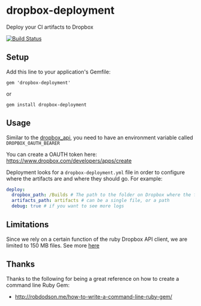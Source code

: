 # dropbox-deployment
Deploy your CI artifacts to Dropbox

[![Build Status](https://travis-ci.org/Jawnnypoo/upload-to-dropbox.svg?branch=master)](https://travis-ci.org/Jawnnypoo/upload-to-dropbox)

## Setup
Add this line to your application's Gemfile:
```
gem 'dropbox-deployment'
```
or
```
gem install dropbox-deployment
```

## Usage
Similar to the [dropbox_api](https://github.com/Jesus/dropbox_api), you need to have an environment variable called `DROPBOX_OAUTH_BEARER`

You can create a OAUTH token here:
https://www.dropbox.com/developers/apps/create

Deployment looks for a `dropbox-deployment.yml` file in order to configure where the artifacts are and where they should go.
For example:
```yml
deploy:
  dropbox_path: /Builds # The path to the folder on Dropbox where the files will go
  artifacts_path: artifacts # can be a single file, or a path
  debug: true # if you want to see more logs
```

## Limitations
Since we rely on a certain function of the ruby Dropbox API client, we are limited to 150 MB files. See more [here](http://jesus.github.io/dropbox_api/DropboxApi/Client.html#upload-instance_method)

## Thanks
Thanks to the following for being a great reference on how to create a command line Ruby Gem:
  - http://robdodson.me/how-to-write-a-command-line-ruby-gem/
 
